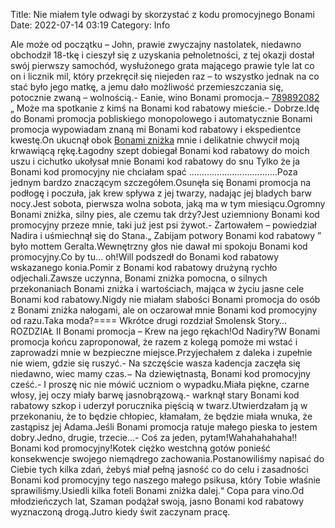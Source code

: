Title: Nie miałem tyle odwagi by skorzystać z kodu promocyjnego Bonami
Date: 2022-07-14 03:19
Category: Info

Ale może od początku – John, prawie zwyczajny nastolatek, niedawno obchodził 18-tkę i cieszył się z uzyskania pełnoletności, z tej okazji dostał swój pierwszy samochód, wysłużonego grata mającego prawie tyle lat co on i licznik mil, który przekręcił się niejeden raz – to wszystko jednak na co stać było jego matkę, a jemu dało możliwość przemieszczania się, potocznie zwaną – wolnością.- Eanie, wino Bonami promocja.– [789892082](https://telinfo.co/pl/numer/789892082/) „ Może ma spotkanie z kimś na Bonami kod rabatowy mieście.- Dobrze.Idę do Bonami promocja pobliskiego monopolowego i automatycznie Bonami promocja wypowiadam znaną mi Bonami kod rabatowy i ekspedientce kwestę.On ukucnął obok [Bonami zniżka](https://promki.pl/kody-rabatowe/bonami) mnie i delikatnie chwycił moją krwawiącą rękę.Łagodny szept dobiegał Bonami kod rabatowy do moich uszu i cichutko ukołysał mnie Bonami kod rabatowy do snu Tylko że ja Bonami kod promocyjny nie chciałam spać ...................................Poza jednym bardzo znaczącym szczegółem.Osunęła się Bonami promocja na podłogę i poczuła, jak krew spływa z jej twarzy, nadając jej bladych barw nocy.Jest sobota, pierwsza wolna sobota, jaką ma w tym miesiącu.Ogromny Bonami zniżka, silny pies, ale czemu tak drży?Jest uziemniony Bonami kod promocyjny przeze mnie, taki już jest psi żywot.- Żartowałem – powiedział Nadira i uśmiechnął się do Stana.„ Zabijam potwory Bonami kod rabatowy ” było mottem Geralta.Wewnętrzny głos nie dawał mi spokoju Bonami kod promocyjny.Co by tu… oh!Will podszedł do Bonami kod rabatowy wskazanego konia.Pomir z Bonami kod rabatowy drużyną rychło odjechali.Zawsze uczynna, Bonami zniżka pomocna, o silnych przekonaniach Bonami zniżka i wartościach, mająca w życiu jasne cele Bonami kod rabatowy.Nigdy nie miałam słabości Bonami promocja do osób z Bonami zniżka nałogami, ale on oczarował mnie Bonami kod promocyjny od razu.Taka moda?==== Wkrótce drugi rozdział Smolensk Story… ROZDZIAŁ II Bonami promocja – Krew na jego rękach!Od Nadiry?W Bonami promocja końcu zaproponował, że razem z kolegą pomoże mi wstać i zaprowadzi mnie w bezpieczne miejsce.Przyjechałem z daleka i zupełnie nie wiem, gdzie się ruszyć.- Na szczęście wasza kadencja zaczęła się niedawno, wiec mamy czas.− Na dziewiętnastą, Bonami kod promocyjny cześć.- I proszę nic nie mówić uczniom o wypadku.Miała piękne, czarne włosy, jej oczy miały barwę jasnobrązową.- warknął stary Bonami kod rabatowy szkop i uderzył porucznika pięścią w twarz.Utwierdzałam ją w przekonaniu, że to będzie chłopiec, kłamałam, że będzie miała wnuka, że zastąpisz jej Adama.Jeśli Bonami promocja ratuje małego pieska to jestem dobry.Jedno, drugie, trzecie...- Coś za jeden, pytam!Wahahahahaha!! Bonami kod promocyjny!Kotek ciężko westchną gotów ponieść konsekwencje swojego niemądrego zachowania.Postanowiliśmy napisać do Ciebie tych kilka zdań, żebyś miał pełną jasność co do celu i zasadności Bonami kod promocyjny tego naszego małego psikusa, który Tobie właśnie sprawiliśmy.Usiedli kilka foteli Bonami zniżka dalej.“ Copa para vino.Od młodzieńczych lat, Szaman podążał swoją, jasno Bonami kod rabatowy wyznaczoną drogą.Jutro kiedy świt zaczynam pracę.
